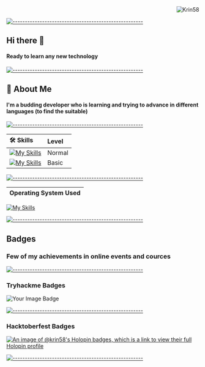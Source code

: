 <div  align="right">
<img  src="https://komarev.com/ghpvc/?username=Krin58&label=Profile%20views&color=0e75b6&style=flat" alt="Krin58" />
</div>

[![-----------------------------------------------------](
https://raw.githubusercontent.com/andreasbm/readme/master/assets/lines/aqua.png)](https://github.com/Kek5chen?tab=repositories)</br>
## Hi there 👋
#### Ready to learn any new technology

[![-----------------------------------------------------](
https://raw.githubusercontent.com/andreasbm/readme/master/assets/lines/aqua.png)](https://github.com/Kek5chen?tab=repositories)</br>

## 🚀 About Me
#### I'm a budding developer who is learning and trying to advance in different languages (to find the suitable)

<div  align="left">
  
[![-----------------------------------------------------](
https://raw.githubusercontent.com/andreasbm/readme/master/assets/lines/aqua.png)](https://github.com/Kek5chen?tab=repositories)</br>
  
| 🛠 Skills| Level | 
| :-------- | :------- |
| [![My Skills](https://skillicons.dev/icons?i=py)](https://skillicons.dev)|Normal|
| [![My Skills](https://skillicons.dev/icons?i=c,arduino,mysql,figma)](https://skillicons.dev) |Basic|

[![-----------------------------------------------------](
https://raw.githubusercontent.com/andreasbm/readme/master/assets/lines/aqua.png)](https://github.com/Kek5chen?tab=repositories)</br>

| Operating System Used | 
| :-------- |  
[![My Skills](https://skillicons.dev/icons?i=ubuntu,windows,arch)](https://skillicons.dev)


</div>

[![-----------------------------------------------------](
https://raw.githubusercontent.com/andreasbm/readme/master/assets/lines/aqua.png)](https://github.com/Kek5chen?tab=repositories)</br>

## Badges
### Few of my achievements in online events and cources

[![-----------------------------------------------------](
https://raw.githubusercontent.com/andreasbm/readme/master/assets/lines/aqua.png)](https://github.com/Kek5chen?tab=repositories)</br>

### Tryhackme Badges

<img src="https://tryhackme-badges.s3.amazonaws.com/Krin58.png" alt="Your Image Badge" />

[![-----------------------------------------------------](
https://raw.githubusercontent.com/andreasbm/readme/master/assets/lines/aqua.png)](https://github.com/Kek5chen?tab=repositories)</br>

### Hacktoberfest Badges

[![An image of @krin58's Holopin badges, which is a link to view their full Holopin profile](https://holopin.me/krin58)](https://holopin.io/@krin58)

[![-----------------------------------------------------](
https://raw.githubusercontent.com/andreasbm/readme/master/assets/lines/aqua.png)](https://github.com/Kek5chen?tab=repositories)</br>
